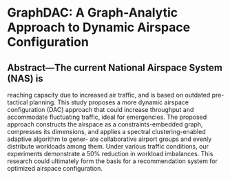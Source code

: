 # GraphDAC: A Graph-Analytic Approach to Dynamic Airspace Configuration

## Abstract—The current National Airspace System (NAS) is
reaching capacity due to increased air traffic, and is based
on outdated pre-tactical planning. This study proposes a more
dynamic airspace configuration (DAC) approach that could
increase throughput and accommodate fluctuating traffic, ideal
for emergencies. The proposed approach constructs the airspace
as a constraints-embedded graph, compresses its dimensions, and
applies a spectral clustering-enabled adaptive algorithm to gener-
ate collaborative airport groups and evenly distribute workloads
among them. Under various traffic conditions, our experiments
demonstrate a 50% reduction in workload imbalances. This
research could ultimately form the basis for a recommendation
system for optimized airspace configuration.
